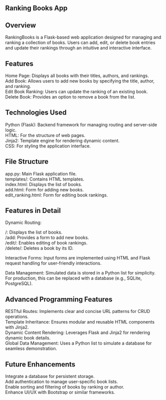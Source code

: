 ## **Ranking Books App**
## **Overview**
RankingBooks is a Flask-based web application designed for managing and ranking a collection of books. Users can add, edit, or delete book entries and update their rankings through an intuitive and interactive interface.

## **Features**
Home Page: Displays all books with their titles, authors, and rankings.<br>
Add Book: Allows users to add new books by specifying the title, author, and ranking.<br>
Edit Book Ranking: Users can update the ranking of an existing book.<br>
Delete Book: Provides an option to remove a book from the list.<br>

## **Technologies Used**
Python (Flask): Backend framework for managing routing and server-side logic.<br>
HTML: For the structure of web pages.<br>
Jinja2: Template engine for rendering dynamic content.<br>
CSS: For styling the application interface.<br>

## **File Structure**
app.py: Main Flask application file.<br>
templates/: Contains HTML templates.<br>
index.html: Displays the list of books.<br>
add.html: Form for adding new books.<br>
edit_ranking.html: Form for editing book rankings.<br>

## **Features in Detail**
Dynamic Routing:

/: Displays the list of books.<br>
/add: Provides a form to add new books.<br>
/edit/<id>: Enables editing of book rankings.<br>
/delete/<id>: Deletes a book by its ID.<br>

Interactive Forms:
Input forms are implemented using HTML and Flask request handling for user-friendly interactions.<br>

Data Management:
Simulated data is stored in a Python list for simplicity. For production, this can be replaced with a database (e.g., SQLite, PostgreSQL).<br>

## **Advanced Programming Features**
RESTful Routes: Implements clear and concise URL patterns for CRUD operations.<br>
Template Inheritance: Ensures modular and reusable HTML components with Jinja2.<br>
Dynamic Content Rendering: Leverages Flask and Jinja2 for rendering dynamic book details.<br>
Global Data Management: Uses a Python list to simulate a database for seamless demonstration.<br>

## **Future Enhancements**
Integrate a database for persistent storage.<br>
Add authentication to manage user-specific book lists.<br>
Enable sorting and filtering of books by ranking or author.<br>
Enhance UI/UX with Bootstrap or similar frameworks.<br>
